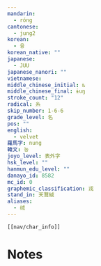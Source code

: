 ```yaml
---
mandarin:
  - róng
cantonese:
  - jung2
korean:
  - 융
korean_native: ""
japanese:
  - JUU
japanese_nanori: ""
vietnamese:
middle_chinese_initial: ȵ
middle_chinese_final: ɨuŋ
stroke_count: "12"
radical: 糸
skip_number: 1-6-6
grade_level: 名
pos: ""
english:
  - velvet
羅馬字: nung
韓文: 눙
joyo_level: 表外字
hsk_level: ""
hanmun_edu_level: ""
danayo_id: 8582
mc_id: 0
graphemic_classification: 戎
stand_in: 天鵞絨
aliases:
  - 绒
---
```

```meta-bind-embed
[[nav/char_info]]
```

# Notes
